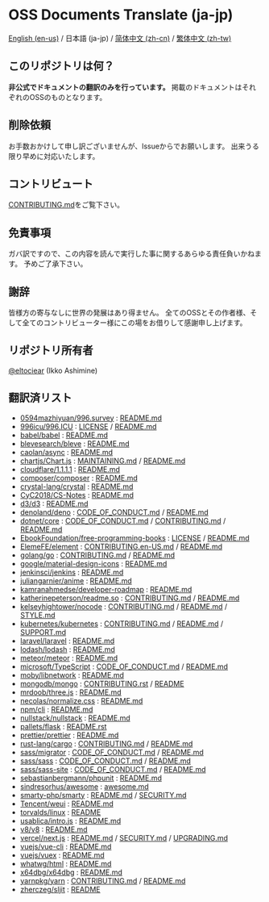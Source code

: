 # OSS Documents Translate (ja-jp)
[English (en-us)](../../README.md) / 日本語 (ja-jp) / [简体中文 (zh-cn)](../zh-cn/README.md) / [繁体中文 (zh-tw)](../zh-tw/README.md)

## このリポジトリは何？
**非公式でドキュメントの翻訳のみを行っています。**
掲載のドキュメントはそれぞれのOSSのものとなります。

## 削除依頼
お手数おかけして申し訳ございませんが、Issueからでお願いします。
出来うる限り早めに対応いたします。

## コントリビュート
[CONTRIBUTING.md](./CONTRIBUTING.md)をご覧下さい。

## 免責事項
ガバ訳ですので、この内容を読んで実行した事に関するあらゆる責任負いかねます。
予めご了承下さい。

## 謝辞
皆様方の寄与なしに世界の発展はあり得ません。
全てのOSSとその作者様、そして全てのコントリビューター様にこの場をお借りして感謝申し上げます。

## リポジトリ所有者
[@eltociear](https://github.com/eltociear) (Ikko Ashimine)

## 翻訳済リスト
- [0594mazhiyuan/996.survey](https://github.com/0594mazhiyuan/996.survey) : [README.md](./0594mazhiyuan/996.survey/README.md)
- [996icu/996.ICU](https://github.com/996icu/996.ICU) : [LICENSE](./996icu/996.ICU/LICENSE) / [README.md](./996icu/996.ICU/README.md)
- [babel/babel](https://github.com/babel/babel) : [README.md](./babel/babel/README.md)
- [blevesearch/bleve](https://github.com/blevesearch/bleve) : [README.md](./blevesearch/bleve/README.md)
- [caolan/async](https://github.com/caolan/async) : [README.md](./caolan/async/README.md)
- [chartjs/Chart.js](https://github.com/chartjs/Chart.js) : [MAINTAINING.md](./chartjs/Chart.js/MAINTAINING.md) / [README.md](./chartjs/Chart.js/README.md)
- [cloudflare/1.1.1.1](https://github.com/cloudflare/1.1.1.1) : [README.md](./cloudflare/1.1.1.1/README.md)
- [composer/composer](https://github.com/composer/composer) : [README.md](./composer/composer/README.md)
- [crystal-lang/crystal](https://github.com/crystal-lang/crystal) : [README.md](./crystal-lang/crystal/README.md)
- [CyC2018/CS-Notes](https://github.com/CyC2018/CS-Notes) : [README.md](./CyC2018/CS-Notes/README.md)
- [d3/d3](https://github.com/d3/d3) : [README.md](./d3/d3/README.md)
- [denoland/deno](https://github.com/denoland/deno) : [CODE_OF_CONDUCT.md](./denoland/deno/CODE_OF_CONDUCT.md) / [README.md](./denoland/deno/README.md)
- [dotnet/core](https://github.com/dotnet/core) : [CODE_OF_CONDUCT.md](./dotnet/core/CODE_OF_CONDUCT.md) / [CONTRIBUTING.md](./dotnet/core/CONTRIBUTING.md) / [README.md](./dotnet/core/README.md)
- [EbookFoundation/free-programming-books](https://github.com/EbookFoundation/free-programming-books) : [LICENSE](./EbookFoundation/free-programming-books/LICENSE) / [README.md](./EbookFoundation/free-programming-books/README.md)
- [ElemeFE/element](https://github.com/ElemeFE/element) : [CONTRIBUTING.en-US.md](./ElemeFE/element/.github/CONTRIBUTING.en-US.md) / [README.md](./ElemeFE/element/README.md)
- [golang/go](https://github.com/golang/go) : [CONTRIBUTING.md](./golang/go/CONTRIBUTING.md) / [README.md](./golang/go/README.md)
- [google/material-design-icons](https://github.com/google/material-design-icons) : [README.md](./google/material-design-icons/README.md)
- [jenkinsci/jenkins](https://github.com/jenkinsci/jenkins) : [README.md](./jenkinsci/jenkins/README.md)
- [juliangarnier/anime](https://github.com/juliangarnier/anime) : [README.md](./juliangarnier/anime/README.md)
- [kamranahmedse/developer-roadmap](https://github.com/kamranahmedse/developer-roadmap) : [README.md](./kamranahmedse/developer-roadmap/README.md)
- [katherinepeterson/readme.so](https://github.com/katherinepeterson/readme.so) : [CONTRIBUTING.md](./katherinepeterson/readme.so/CONTRIBUTING.md) / [README.md](./katherinepeterson/readme.so/README.md)
- [kelseyhightower/nocode](https://github.com/kelseyhightower/nocode) : [CONTRIBUTING.md](./kelseyhightower/nocode/CONTRIBUTING.md) / [README.md](./kelseyhightower/nocode/README.md) / [STYLE.md](./kelseyhightower/nocode/STYLE.md)
- [kubernetes/kubernetes](https://github.com/kubernetes/kubernetes) : [CONTRIBUTING.md](./kubernetes/kubernetes/CONTRIBUTING.md) / [README.md](./kubernetes/kubernetes/README.md) / [SUPPORT.md](./kubernetes/kubernetes/SUPPORT.md)
- [laravel/laravel](https://github.com/laravel/laravel) : [README.md](./laravel/laravel/README.md)
- [lodash/lodash](https://github.com/lodash/lodash) : [README.md](./lodash/lodash/README.md)
- [meteor/meteor](https://github.com/meteor/meteor) : [README.md](./meteor/meteor/README.md)
- [microsoft/TypeScript](https://github.com/microsoft/TypeScript) : [CODE_OF_CONDUCT.md](./microsoft/TypeScript/CODE_OF_CONDUCT.md) / [README.md](./microsoft/TypeScript/README.md)
- [moby/libnetwork](https://github.com/moby/libnetwork) : [README.md](./moby/libnetwork/README.md)
- [mongodb/mongo](https://github.com/mongodb/mongo) : [CONTRIBUTING.rst](./mongodb/mongo/CONTRIBUTING.rst) / [README](./mongodb/mongo/README)
- [mrdoob/three.js](https://github.com/mrdoob/three.js) : [README.md](./mrdoob/three.js/README.md)
- [necolas/normalize.css](https://github.com/necolas/normalize.css) : [README.md](./necolas/normalize.css/README.md)
- [npm/cli](https://github.com/npm/cli) : [README.md](./npm/cli/README.md)
- [nullstack/nullstack](https://github.com/nullstack/nullstack) : [README.md](./nullstack/nullstack/README.md)
- [pallets/flask](https://github.com/pallets/flask) : [README.rst](./pallets/flask/README.rst)
- [prettier/prettier](https://github.com/prettier/prettier) : [README.md](./prettier/prettier/README.md)
- [rust-lang/cargo](https://github.com/rust-lang/cargo) : [CONTRIBUTING.md](./rust-lang/cargo/CONTRIBUTING.md) / [README.md](./rust-lang/cargo/README.md)
- [sass/migrator](https://github.com/sass/migrator) : [CODE_OF_CONDUCT.md](./sass/migrator/CODE_OF_CONDUCT.md) / [README.md](./sass/migrator/README.md)
- [sass/sass](https://github.com/sass/sass) : [CODE_OF_CONDUCT.md](./sass/sass/CODE_OF_CONDUCT.md) / [README.md](./sass/sass/README.md)
- [sass/sass-site](https://github.com/sass/sass-site) : [CODE_OF_CONDUCT.md](./sass/sass-site/CODE_OF_CONDUCT.md) / [README.md](./sass/sass-site/README.md)
- [sebastianbergmann/phpunit](https://github.com/sebastianbergmann/phpunit) : [README.md](./sebastianbergmann/phpunit/README.md)
- [sindresorhus/awesome](https://github.com/sindresorhus/awesome) : [awesome.md](./sindresorhus/awesome/awesome.md)
- [smarty-php/smarty](https://github.com/smarty-php/smarty) : [README.md](./smarty-php/smarty/README.md) / [SECURITY.md](./smarty-php/smarty/SECURITY.md)
- [Tencent/weui](https://github.com/Tencent/weui) : [README.md](./Tencent/weui/README.md)
- [torvalds/linux](https://github.com/torvalds/linux) : [README](./torvalds/linux/README)
- [usablica/intro.js](https://github.com/usablica/intro.js) : [README.md](./usablica/intro.js/README.md)
- [v8/v8](https://github.com/v8/v8) : [README.md](./v8/v8/README.md)
- [vercel/next.js](https://github.com/vercel/next.js) : [README.md](./vercel/next.js/packages/next/README.md) / [SECURITY.md](./vercel/next.js/SECURITY.md) / [UPGRADING.md](./vercel/next.js/UPGRADING.md)
- [vuejs/vue-cli](https://github.com/vuejs/vue-cli) : [README.md](./vuejs/vue-cli/README.md)
- [vuejs/vuex](https://github.com/vuejs/vuex) : [README.md](./vuejs/vuex/README.md)
- [whatwg/html](https://github.com/whatwg/html) : [README.md](./whatwg/html/README.md)
- [x64dbg/x64dbg](https://github.com/x64dbg/x64dbg) : [README.md](./x64dbg/x64dbg/README.md)
- [yarnpkg/yarn](https://github.com/yarnpkg/yarn) : [CONTRIBUTING.md](./yarnpkg/yarn/CONTRIBUTING.md) / [README.md](./yarnpkg/yarn/README.md)
- [zherczeg/sljit](https://github.com/zherczeg/sljit) : [README](./zherczeg/sljit/README)

